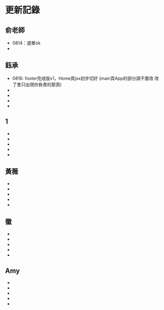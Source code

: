 # 更新記錄
## 俞老師
- 0814：選單ok
- 
## 鈺承
- 0816: footer完成版v1，Home頁jsx初步切好
     (main頁App的部分請不要改 改了會只出現你負責的那頁)
-
-
-
- 
## 1
-
-
-
-
- 
## 黃薇
-
-
-
-
- 
## 徽
-
-
-
-
- 
## Amy
-
-
-
-
- 